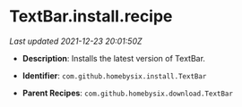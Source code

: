 # TextBar.install.recipe

_Last updated 2021-12-23 20:01:50Z_

- **Description**: Installs the latest version of TextBar.

- **Identifier**: `com.github.homebysix.install.TextBar`

- **Parent Recipes**: `com.github.homebysix.download.TextBar`
